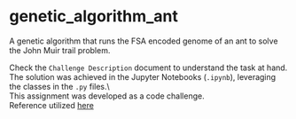 # genetic_algorithm_ant
A genetic algorithm that runs the FSA encoded genome of an ant to solve the John Muir trail problem. 

Check the `Challenge Description` document to understand the task at hand.\
The solution was achieved in the Jupyter Notebooks (`.ipynb`), leveraging the classes in the `.py` files.\  
This assignment was developed as a code challenge.\
Reference utilized [here](http://web.cs.ucla.edu/~dyer/Papers/AlifeTracker/Alife91Jefferson.html)
